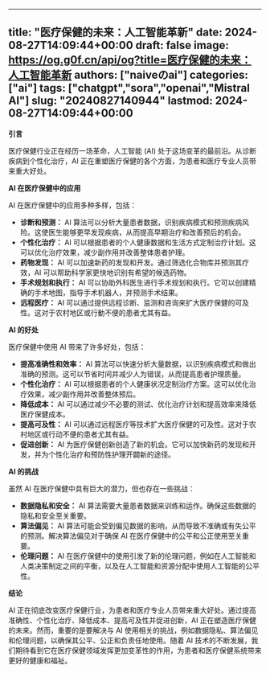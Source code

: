 
---
title: "医疗保健的未来：人工智能革新"
date: 2024-08-27T14:09:44+00:00
draft: false
image: https://og.g0f.cn/api/og?title=医疗保健的未来：人工智能革新
authors: ["naiveのai"]
categories: ["ai"]
tags: ["chatgpt","sora","openai","Mistral AI"]
slug: "20240827140944"
lastmod: 2024-08-27T14:09:44+00:00
---
**引言**

医疗保健行业正在经历一场革命，人工智能 (AI) 处于这场变革的最前沿。从诊断疾病到个性化治疗，AI 正在重塑医疗保健的各个方面，为患者和医疗专业人员带来重大好处。

**AI 在医疗保健中的应用**

AI 在医疗保健中的应用多种多样，包括：

- **诊断和预测：** AI 算法可以分析大量患者数据，识别疾病模式和预测疾病风险。这使医生能够更早发现疾病，从而提高早期治疗和改善预后的机会。
- **个性化治疗：** AI 可以根据患者的个人健康数据和生活方式定制治疗计划。这可以优化治疗效果，减少副作用并改善整体患者护理。
- **药物发现：** AI 可以加速新药的发现和开发。通过筛选化合物库并预测其疗效，AI 可以帮助科学家更快地识别有希望的候选药物。
- **手术规划和执行：** AI 可以协助外科医生进行手术规划和执行。它可以创建精确的手术地图，指导手术机器人，并预测手术结果。
- **远程医疗：** AI 可以通过提供远程诊断、监测和咨询来扩大医疗保健的可及性。这对于农村地区或行動不便的患者尤其有益。

**AI 的好处**

医疗保健中使用 AI 带来了许多好处，包括：

- **提高准确性和效率：** AI 算法可以快速分析大量数据，以识别疾病模式和做出准确的预测。这可以节省时间并减少人为错误，从而提高患者护理质量。
- **个性化治疗：** AI 可以根据患者的个人健康状况定制治疗方案。这可以优化治疗效果，减少副作用并改善整体预后。
- **降低成本：** AI 可以通过减少不必要的测试、优化治疗计划和提高效率来降低医疗保健成本。
- **提高可及性：** AI 可以通过远程医疗等技术扩大医疗保健的可及性。这对于农村地区或行动不便的患者尤其有益。
- **促进创新：** AI 为医疗保健创新创造了新的机会。它可以加快新药的发现和开发，并为个性化治疗和预防性护理开闢新的途径。

**AI 的挑战**

虽然 AI 在医疗保健中具有巨大的潜力，但也存在一些挑战：

- **数据隐私和安全：** AI 算法需要大量患者数据来训练和运作。确保这些数据的隐私和安全至关重要。
- **算法偏见：** AI 算法可能会受到偏见数据的影响，从而导致不准确或有失公平的预测。解决算法偏见对于确保 AI 在医疗保健中的公平和公正使用至关重要。
- **伦理问题：** AI 在医疗保健中的使用引发了新的伦理问题，例如在人工智能和人类决策制定之间的平衡，以及在人工智能和资源分配中使用人工智能的公平性。

**结论**

AI 正在彻底改变医疗保健行业，为患者和医疗专业人员带来重大好处。通过提高准确性、个性化治疗、降低成本、提高可及性并促进创新，AI 正在塑造医疗保健的未来。然而，重要的是要解决与 AI 使用相关的挑战，例如数据隐私、算法偏见和伦理问题，以确保其公平、公正和负责任地使用。随着 AI 技术的不断发展，我们期待看到它在医疗保健领域发挥更加变革性的作用，为患者和医疗保健系统带来更好的健康和福祉。